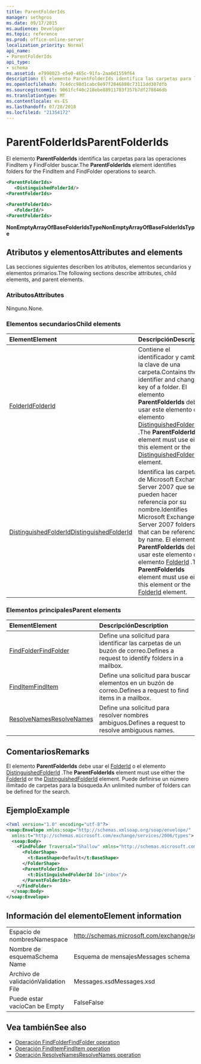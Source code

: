 ```yaml
---
title: ParentFolderIds
manager: sethgros
ms.date: 09/17/2015
ms.audience: Developer
ms.topic: reference
ms.prod: office-online-server
localization_priority: Normal
api_name:
- ParentFolderIds
api_type:
- schema
ms.assetid: e7998023-e5e0-465c-91fa-2aa6d1559f64
description: El elemento ParentFolderIds identifica las carpetas para las operaciones FindItem y FindFolder buscar.
ms.openlocfilehash: 7c4dcc98d1cabc8e97f2846880c73111dd307dfb
ms.sourcegitcommit: 9061fcf40c218ebe88911783f357b7df278846db
ms.translationtype: MT
ms.contentlocale: es-ES
ms.lasthandoff: 07/28/2018
ms.locfileid: "21354172"
---
```

# <a name="parentfolderids"></a><span data-ttu-id="cffb5-103">ParentFolderIds</span><span class="sxs-lookup"><span data-stu-id="cffb5-103">ParentFolderIds</span></span>

<span data-ttu-id="cffb5-104">El elemento **ParentFolderIds** identifica las carpetas para las operaciones FindItem y FindFolder buscar.</span><span class="sxs-lookup"><span data-stu-id="cffb5-104">The **ParentFolderIds** element identifies folders for the FindItem and FindFolder operations to search.</span></span> 
  
```xml
<ParentFolderIds>
   <DistinguishedFolderId/>
<ParentFolderIds>
```

```xml
<ParentFolderIds>
   <FolderId/> 
<ParentFolderIds>
```

<span data-ttu-id="cffb5-105">**NonEmptyArrayOfBaseFolderIdsType**</span><span class="sxs-lookup"><span data-stu-id="cffb5-105">**NonEmptyArrayOfBaseFolderIdsType**</span></span>

## <a name="attributes-and-elements"></a><span data-ttu-id="cffb5-106">Atributos y elementos</span><span class="sxs-lookup"><span data-stu-id="cffb5-106">Attributes and elements</span></span>

<span data-ttu-id="cffb5-107">Las secciones siguientes describen los atributos, elementos secundarios y elementos primarios.</span><span class="sxs-lookup"><span data-stu-id="cffb5-107">The following sections describe attributes, child elements, and parent elements.</span></span>
  
### <a name="attributes"></a><span data-ttu-id="cffb5-108">Atributos</span><span class="sxs-lookup"><span data-stu-id="cffb5-108">Attributes</span></span>

<span data-ttu-id="cffb5-109">Ninguno.</span><span class="sxs-lookup"><span data-stu-id="cffb5-109">None.</span></span>
  
### <a name="child-elements"></a><span data-ttu-id="cffb5-110">Elementos secundarios</span><span class="sxs-lookup"><span data-stu-id="cffb5-110">Child elements</span></span>

|<span data-ttu-id="cffb5-111">**Element**</span><span class="sxs-lookup"><span data-stu-id="cffb5-111">**Element**</span></span>|<span data-ttu-id="cffb5-112">**Descripción**</span><span class="sxs-lookup"><span data-stu-id="cffb5-112">**Description**</span></span>|
|:-----|:-----|
|[<span data-ttu-id="cffb5-113">FolderId</span><span class="sxs-lookup"><span data-stu-id="cffb5-113">FolderId</span></span>](folderid.md) <br/> |<span data-ttu-id="cffb5-114">Contiene el identificador y cambiar la clave de una carpeta.</span><span class="sxs-lookup"><span data-stu-id="cffb5-114">Contains the identifier and change key of a folder.</span></span> <span data-ttu-id="cffb5-115">El elemento **ParentFolderIds** debe usar este elemento o el elemento [DistinguishedFolderId](distinguishedfolderid.md) .</span><span class="sxs-lookup"><span data-stu-id="cffb5-115">The **ParentFolderIds** element must use either this element or the [DistinguishedFolderId](distinguishedfolderid.md) element.</span></span>  <br/> |
|[<span data-ttu-id="cffb5-116">DistinguishedFolderId</span><span class="sxs-lookup"><span data-stu-id="cffb5-116">DistinguishedFolderId</span></span>](distinguishedfolderid.md) <br/> |<span data-ttu-id="cffb5-117">Identifica las carpetas de Microsoft Exchange Server 2007 que se pueden hacer referencia por su nombre.</span><span class="sxs-lookup"><span data-stu-id="cffb5-117">Identifies Microsoft Exchange Server 2007 folders that can be referenced by name.</span></span> <span data-ttu-id="cffb5-118">El elemento **ParentFolderIds** debe usar este elemento o el elemento [FolderId](folderid.md) .</span><span class="sxs-lookup"><span data-stu-id="cffb5-118">The **ParentFolderIds** element must use either this element or the [FolderId](folderid.md) element.</span></span>  <br/> |
   
### <a name="parent-elements"></a><span data-ttu-id="cffb5-119">Elementos principales</span><span class="sxs-lookup"><span data-stu-id="cffb5-119">Parent elements</span></span>

|<span data-ttu-id="cffb5-120">**Element**</span><span class="sxs-lookup"><span data-stu-id="cffb5-120">**Element**</span></span>|<span data-ttu-id="cffb5-121">**Descripción**</span><span class="sxs-lookup"><span data-stu-id="cffb5-121">**Description**</span></span>|
|:-----|:-----|
|[<span data-ttu-id="cffb5-122">FindFolder</span><span class="sxs-lookup"><span data-stu-id="cffb5-122">FindFolder</span></span>](findfolder.md) <br/> |<span data-ttu-id="cffb5-123">Define una solicitud para identificar las carpetas de un buzón de correo.</span><span class="sxs-lookup"><span data-stu-id="cffb5-123">Defines a request to identify folders in a mailbox.</span></span>  <br/> |
|[<span data-ttu-id="cffb5-124">FindItem</span><span class="sxs-lookup"><span data-stu-id="cffb5-124">FindItem</span></span>](finditem.md) <br/> |<span data-ttu-id="cffb5-125">Define una solicitud para buscar elementos en un buzón de correo.</span><span class="sxs-lookup"><span data-stu-id="cffb5-125">Defines a request to find items in a mailbox.</span></span>  <br/> |
|[<span data-ttu-id="cffb5-126">ResolveNames</span><span class="sxs-lookup"><span data-stu-id="cffb5-126">ResolveNames</span></span>](resolvenames.md) <br/> |<span data-ttu-id="cffb5-127">Define una solicitud para resolver nombres ambiguos.</span><span class="sxs-lookup"><span data-stu-id="cffb5-127">Defines a request to resolve ambiguous names.</span></span>  <br/> |
   
## <a name="remarks"></a><span data-ttu-id="cffb5-128">Comentarios</span><span class="sxs-lookup"><span data-stu-id="cffb5-128">Remarks</span></span>

<span data-ttu-id="cffb5-129">El elemento **ParentFolderIds** debe usar el [FolderId](folderid.md) o el elemento [DistinguishedFolderId](distinguishedfolderid.md) .</span><span class="sxs-lookup"><span data-stu-id="cffb5-129">The **ParentFolderIds** element must use either the [FolderId](folderid.md) or the [DistinguishedFolderId](distinguishedfolderid.md) element.</span></span> <span data-ttu-id="cffb5-130">Puede definirse un número ilimitado de carpetas para la búsqueda.</span><span class="sxs-lookup"><span data-stu-id="cffb5-130">An unlimited number of folders can be defined for the search.</span></span> 
  
## <a name="example"></a><span data-ttu-id="cffb5-131">Ejemplo</span><span class="sxs-lookup"><span data-stu-id="cffb5-131">Example</span></span>

```XML
<?xml version="1.0" encoding="utf-8"?>
<soap:Envelope xmlns:soap="http://schemas.xmlsoap.org/soap/envelope/"
  xmlns:t="http://schemas.microsoft.com/exchange/services/2006/types">
  <soap:Body>
    <FindFolder Traversal="Shallow" xmlns="http://schemas.microsoft.com/exchange/services/2006/messages">
      <FolderShape>
        <t:BaseShape>Default</t:BaseShape>
      </FolderShape>
      <ParentFolderIds>
        <t:DistinguishedFolderId Id="inbox"/>
      </ParentFolderIds>
    </FindFolder>
  </soap:Body>
</soap:Envelope>
```

## <a name="element-information"></a><span data-ttu-id="cffb5-132">Información del elemento</span><span class="sxs-lookup"><span data-stu-id="cffb5-132">Element information</span></span>

|||
|:-----|:-----|
|<span data-ttu-id="cffb5-133">Espacio de nombres</span><span class="sxs-lookup"><span data-stu-id="cffb5-133">Namespace</span></span>  <br/> |http://schemas.microsoft.com/exchange/services/2006/messages  <br/> |
|<span data-ttu-id="cffb5-134">Nombre de esquema</span><span class="sxs-lookup"><span data-stu-id="cffb5-134">Schema Name</span></span>  <br/> |<span data-ttu-id="cffb5-135">Esquema de mensajes</span><span class="sxs-lookup"><span data-stu-id="cffb5-135">Messages schema</span></span>  <br/> |
|<span data-ttu-id="cffb5-136">Archivo de validación</span><span class="sxs-lookup"><span data-stu-id="cffb5-136">Validation File</span></span>  <br/> |<span data-ttu-id="cffb5-137">Messages.xsd</span><span class="sxs-lookup"><span data-stu-id="cffb5-137">Messages.xsd</span></span>  <br/> |
|<span data-ttu-id="cffb5-138">Puede estar vacío</span><span class="sxs-lookup"><span data-stu-id="cffb5-138">Can be Empty</span></span>  <br/> |<span data-ttu-id="cffb5-139">False</span><span class="sxs-lookup"><span data-stu-id="cffb5-139">False</span></span>  <br/> |
   
## <a name="see-also"></a><span data-ttu-id="cffb5-140">Vea también</span><span class="sxs-lookup"><span data-stu-id="cffb5-140">See also</span></span>

- [<span data-ttu-id="cffb5-141">Operación FindFolder</span><span class="sxs-lookup"><span data-stu-id="cffb5-141">FindFolder operation</span></span>](findfolder-operation.md)  
- [<span data-ttu-id="cffb5-142">Operación FindItem</span><span class="sxs-lookup"><span data-stu-id="cffb5-142">FindItem operation</span></span>](finditem-operation.md) 
- [<span data-ttu-id="cffb5-143">Operación ResolveNames</span><span class="sxs-lookup"><span data-stu-id="cffb5-143">ResolveNames operation</span></span>](resolvenames-operation.md)

